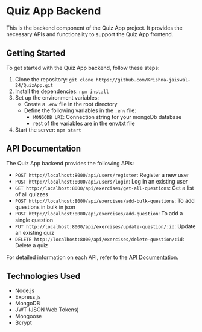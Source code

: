 # Quiz App Backend

This is the backend component of the Quiz App project. It provides the necessary APIs and functionality to support the Quiz App frontend.

## Getting Started

To get started with the Quiz App backend, follow these steps:

1. Clone the repository: `git clone https://github.com/Krishna-jaiswal-24/QuizApp.git`
2. Install the dependencies: `npm install`
3. Set up the environment variables:
     - Create a `.env` file in the root directory
     - Define the following variables in the `.env` file:
         - `MONGODB_URI`: Connection string for your mongoDb database
         - rest of the variables are in the env.txt file
4. Start the server: `npm start`

## API Documentation

The Quiz App backend provides the following APIs:

- `POST http://localhost:8000/api/users/register`: Register a new user
- `POST http://localhost:8000/api/users/login`: Log in an existing user
- `GET http://localhost:8000/api/exercises/get-all-questions`: Get a list of all quizzes
- `POST http://localhost:8000/api/exercises/add-bulk-questions`: To add questions in bulk in json
- `POST http://localhost:8000/api/exercises/add-question`: To add a single question 
- `PUT http://localhost:8000/api/exercises/update-question/:id`: Update an existing quiz
- `DELETE http://localhost:8000/api/exercises/delete-question/:id`: Delete a quiz

For detailed information on each API, refer to the [API Documentation](./API_DOCUMENTATION.md).

## Technologies Used

- Node.js
- Express.js
- MongoDB
- JWT (JSON Web Tokens)
- Mongoose
- Bcrypt

